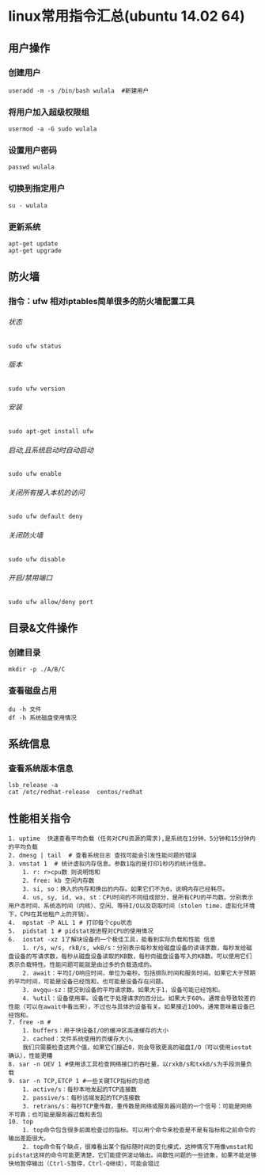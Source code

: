 # linux常用指令汇总(ubuntu 14.02 64)

## 用户操作
### 创建用户
	useradd -m -s /bin/bash wulala  #新建用户
### 将用户加入超级权限组
	usermod -a -G sudo wulala
### 设置用户密码
	passwd wulala
### 切换到指定用户
	su - wulala
### 更新系统
	apt-get update
	apt-get upgrade


## 防火墙
### 指令：ufw 相对iptables简单很多的防火墙配置工具
###### 状态
	sudo ufw status
###### 版本
	sudo ufw version
###### 安装
	sudo apt-get install ufw
###### 启动,且系统启动时自动启动 
	sudo ufw enable
###### 关闭所有接入本机的访问
	sudo ufw default deny
###### 关闭防火墙
	sudo ufw disable
###### 开启/禁用端口
	sudo ufw allow/deny port

## 目录&文件操作
### 创建目录
	mkdir -p ./A/B/C
### 查看磁盘占用
	du -h 文件
	df -h 系统磁盘使用情况

## 系统信息
### 查看系统版本信息
	lsb_release -a
	cat /etc/redhat-release  centos/redhat


## 性能相关指令
	1. uptime  快速查看平均负载（任务对CPU资源的需求),是系统在1分钟、5分钟和15分钟内的平均负载
	2. dmesg | tail  # 查看系统日志 查找可能会引发性能问题的错误
	3. vmstat 1  # 统计虚拟内存信息。参数1指的是打印1秒内的统计信息。
		1. r: r>cpu数 则说明饱和
		2. free: kb 空闲内存数
		3. si, so：换入的内存和换出的内存。如果它们不为0，说明内存已经耗尽。
		4. us, sy, id, wa, st：CPU时间的不同组成部分，是所有CPU的平均数。分别表示用户态时间、系统态时间（内核）、空闲、等待I/O以及窃取时间（stolen time，虚拟化环境下，CPU在其他租户上的开销）。
	4.  mpstat -P ALL 1 # 打印每个cpu状态
	5.  pidstat 1 # pidstat按进程对CPU的使用情况
	6.  iostat -xz 1了解块设备的一个极佳工具，能看到实际负载和性能	信息
		1. r/s, w/s, rkB/s, wkB/s：分别表示每秒发给磁盘设备的读请求数，每秒发给磁盘设备的写请求数，每秒从磁盘设备读取的KB数，每秒向磁盘设备写入的KB数。可以使用它们表示负载特性。性能问题可能就是由过多的负载造成的。
		2. await：平均I/O响应时间，单位为毫秒。包括排队时间和服务时间。如果它大于预期的平均时间，可能是设备已经饱和，也可能是设备存在问题。
		3. avgqu-sz：提交到设备的平均请求数。如果大于1，设备可能已经饱和。
		4. %util：设备使用率。设备忙于处理请求的百分比。如果大于60%，通常会导致较差的性能（可以在await中看出来），不过也与具体的设备有关。如果接近100%，通常意味着设备已经饱和。
	7. free -m # 
		1. buffers：用于块设备I/O的缓冲区高速缓存的大小
		2. cached：文件系统使用的页缓存大小。
		我们只需要检查这两个值，如果它们接近0，则会导致更高的磁盘I/O（可以使用iostat确认），性能更糟
	8. sar -n DEV 1 #使用该工具检查网络接口的吞吐量，以rxkB/s和txkB/s为手段测量负载
	9. sar -n TCP,ETCP 1 #一些关键TCP指标的总结
		1. active/s：每秒本地发起的TCP连接数
		2. passive/s：每秒远端发起的TCP连接数
		3. retrans/s：每秒TCP重传数，重传数是网络或服务器问题的一个信号：可能是网络不可靠；也可能是服务器过载和丢包
	10. top
		1. top命令包含很多前面检查过的指标。可以用个命令来检查是不是有指标和之前命令的输出差距很大。
		2. top命令有个缺点，很难看出某个指标随时间的变化模式，这种情况下用像vmstat和pidstat这样的命令可能更清楚，它们能提供滚动输出。间歇性问题的一些迹象，如果不能足够快地暂停输出（Ctrl-S暂停，Ctrl-Q继续），可能会错过






	
